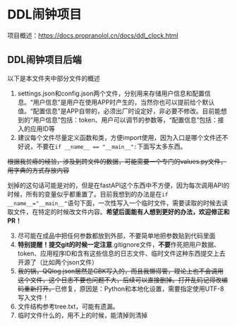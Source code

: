 # DDL闹钟项目

项目概述：https://docs.propranolol.cn/docs/ddl_clock.html

## DDL闹钟项目后端

以下是本文件夹中部分文件的概述

1. settings.json和config.json两个文件，分别用来存储用户信息和配置信息。“用户信息”是用户在使用APP时产生的，当然你也可以提前给个默认值。“配置信息”是APP自带的，必须出厂时设定好，非必要不修改。目前能想到的“用户信息”包括：token、用户可以调节的参数等，“配置信息”包括：接入的应用ID等
2. 建议每个文件尽量定义函数和类，方便import使用，因为入口是哪个文件还不好说，不要在`if __name__ == "__main__":`下面写太多东西。

~~根据我贫瘠的经验，涉及到跨文件的数据，可能需要一个专门的values.py文件，用字典的方式存放内容~~

划掉的这句话可能是对的，但是在fastAPI这个东西中不方便，因为每次调用API的时候，所有的变量似乎都重置了。目前我想到的办法是在`if __name__="__main__"`语句下面，一次性写入一个临时文件，需要读取的时候去读取文件，在特定的时候改文件内容。**希望后面能有人想到更好的办法，欢迎修正和PR！**

3. 尽可能在成品中把任何参数都放到外部，不要简单地把参数贴到代码里面
4. **特别提醒！**提交git的时候**一定注意**.gitignore文件，**不要**作死把用户数据、token、应用程序ID和含有这些信息的日志文件、临时文件这种东西提交上去开源了（比如两个json文件）
5. ~~我的锅，QQlog.json居然是GBK写入的，而且我懒得管，理论上也不会调用这个文件，这个日志不要也问题不大，后续可以直接删掉。打开乱码记得改编码重新打开。~~已修复，原因是：Python和本地化设置，需要指定使用UTF-8写入文件！
6. 文件结构参考tree.txt，可能有遗漏。
7. 临时文件什么的，用不上的时候，能清掉则清掉
